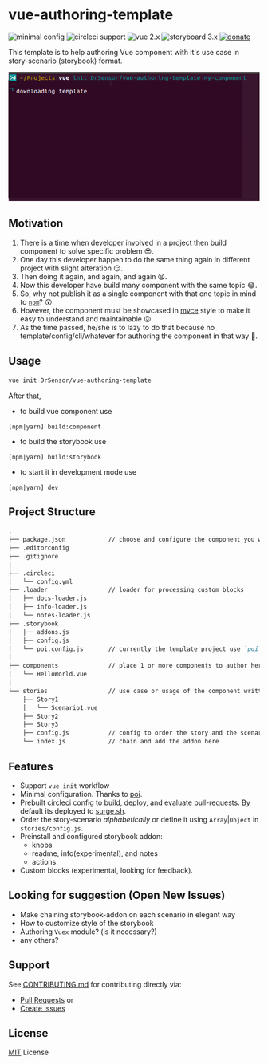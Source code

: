 # vue-authoring-template
<!-- [![CircleCI](https://circleci.com/gh/DrSensor/vue-authoring-template.svg?style=shield)](https://circleci.com/gh/DrSensor/vue-authoring-template) -->
![minimal config](https://img.shields.io/badge/config-minimal-grey.svg?maxAge=2592000&style=flat-square)
![circleci support](https://img.shields.io/badge/circleci-support-blue.svg?maxAge=2592000&style=flat-square)
![vue 2.x](https://img.shields.io/badge/vue-2.x-4fc08d.svg?maxAge=2592000&style=flat-square)
![storyboard 3.x](https://img.shields.io/badge/storybook-3.x-E91E63.svg?maxAge=2592000&style=flat-square)
[![donate](https://img.shields.io/badge/donate-$-yellowgreen.svg?maxAge=2592000&style=flat-square)](https://github.com/DrSensor/vue-authoring-template/blob/master/DONATE.md)

This template is to help authoring Vue component with it's use case in story-scenario (storybook) format.

![](./screenplay.gif)

## Motivation
1. There is a time when developer involved in a project then build component to solve specific problem 😎.
2. One day this developer happen to do the same thing again in different project with slight alteration 😏.
3. Then doing it again, and again, and again 😫.
4. Now this developer have build many component with the same topic 😂.
5. So, why not publish it as a single component with that one topic in mind to [`npm`](https://www.npmjs.com/)? 😲
6. However, the component must be showcased in [mvce](https://stackoverflow.com/help/mcve) style to make it easy to understand and maintainable 😖.
7. As the time passed, he/she is to lazy to do that because no template/config/cli/whatever for authoring the component in that way :poop:.

## Usage
```bash
vue init DrSensor/vue-authoring-template
```
After that,

- to build vue component use
```
[npm|yarn] build:component
```
- to build the storybook use
```
[npm|yarn] build:storybook
```
- to start it in development mode use
```
[npm|yarn] dev
```

## Project Structure
```markdown
.
├── package.json            // choose and configure the component you want to package in here (still need to edit `scripts: {}` block)
├── .editorconfig
├── .gitignore
│
├── .circleci
│   └── config.yml
├── .loader                 // loader for processing custom blocks
│   ├── docs-loader.js
│   ├── info-loader.js
│   └── notes-loader.js
├── .storybook
│   ├── addons.js
│   ├── config.js
│   └── poi.config.js       // currently the template project use `poi` as alternative of `vue build`
│
├── components              // place 1 or more components to author here
│   └── HelloWorld.vue
│
└── stories                 // use case or usage of the component written in story-scenario analogy
    ├── Story1
    │   └── Scenario1.vue
    ├── Story2
    ├── Story3
    ├── config.js           // config to order the story and the scenario
    └── index.js            // chain and add the addon here
```

## Features
- Support `vue init` workflow
- Minimal configuration. Thanks to [poi](https://poi.js.org).
- Prebuilt [circleci](https:circleci.com) config to build, deploy, and evaluate pull-requests. By default its deployed to [surge.sh](https://surge.sh).
- Order the story-scenario *alphabetically* or define it using `Array`|`Object` in `stories/config.js`.
- Preinstall and configured storybook addon:
    - knobs
    - readme, info(experimental), and notes
    - actions
- Custom blocks (experimental, looking for feedback).

## Looking for suggestion (Open New Issues)
- Make chaining storybook-addon on each scenario in elegant way
- How to customize style of the storybook
- Authoring `Vuex` module? (is it necessary?)
- any others?

## Support
See [CONTRIBUTING.md](https://github.com/DrSensor/vue-authoring-template/blob/master/CONTRIBUTING.md) for contributing directly via:
- [Pull Requests](https://github.com/DrSensor/vue-authoring-template/blob/master/CONTRIBUTING.md/#pull-requests) or
- [Create Issues](https://github.com/DrSensor/vue-authoring-template/blob/master/CONTRIBUTING.md/#create-issues)

## License
[MIT](https://github.com/DrSensor/vue-authoring-template/blob/master/LICENSE) License
